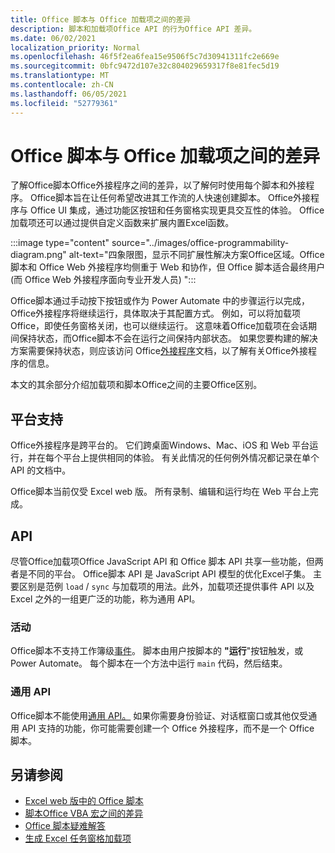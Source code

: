```yaml
---
title: Office 脚本与 Office 加载项之间的差异
description: 脚本和加载项Office API 的行为Office API 差异。
ms.date: 06/02/2021
localization_priority: Normal
ms.openlocfilehash: 46f5f2ea6fea15e9506f5c7d30941311fc2e669e
ms.sourcegitcommit: 0bfc9472d107e32c804029659317f8e81fec5d19
ms.translationtype: MT
ms.contentlocale: zh-CN
ms.lasthandoff: 06/05/2021
ms.locfileid: "52779361"
---
```

# <a name="differences-between-office-scripts-and-office-add-ins"></a>Office 脚本与 Office 加载项之间的差异

了解Office脚本Office外接程序之间的差异，以了解何时使用每个脚本和外接程序。 Office脚本旨在让任何希望改进其工作流的人快速创建脚本。 Office外接程序与 Office UI 集成，通过功能区按钮和任务窗格实现更具交互性的体验。 Office加载项还可以通过提供自定义函数来扩展内置Excel函数。

:::image type="content" source="../images/office-programmability-diagram.png" alt-text="四象限图，显示不同扩展性解决方案Office区域。Office 脚本和 Office Web 外接程序均侧重于 Web 和协作，但 Office 脚本适合最终用户 (而 Office Web 外接程序面向专业开发人员) ":::

Office脚本通过手动按下按钮或作为 Power Automate 中的步骤运行以[](https://flow.microsoft.com/)完成，Office外接程序将继续运行，具体取决于其配置方式。 例如，可以将加载项Office，即使任务窗格关闭，也可以继续运行。 这意味着Office加载项在会话期间保持状态，而Office脚本不会在运行之间保持内部状态。 如果您要构建的解决方案需要保持状态，则应该访问 Office[外接程序](/office/dev/add-ins)文档，以了解有关Office外接程序的信息。

本文的其余部分介绍加载项和脚本Office之间的主要Office区别。

## <a name="platform-support"></a>平台支持

Office外接程序是跨平台的。 它们跨桌面Windows、Mac、iOS 和 Web 平台运行，并在每个平台上提供相同的体验。 有关此情况的任何例外情况都记录在单个 API 的文档中。

Office脚本当前仅受 Excel web 版。 所有录制、编辑和运行均在 Web 平台上完成。

## <a name="apis"></a>API

尽管Office加载项Office JavaScript API 和 Office 脚本 API 共享一些功能，但两者是不同的平台。 Office脚本 API 是 JavaScript API 模型的优化Excel子集。 主要区别是范例 `load` / `sync` 与加载项的用法。此外，加载项还提供事件 API 以及 Excel 之外的一组更广泛的功能，称为通用 API。

### <a name="events"></a>活动

Office脚本不支持工作簿级[事件](/office/dev/add-ins/excel/excel-add-ins-events)。 脚本由用户按脚本的 **"运行**"按钮触发，或Power Automate。 每个脚本在一个方法中运行 `main` 代码，然后结束。

### <a name="common-apis"></a>通用 API

Office脚本不能使用[通用 API。](/javascript/api/office) 如果你需要身份验证、对话框窗口或其他仅受通用 API 支持的功能，你可能需要创建一个 Office 外接程序，而不是一个 Office 脚本。

## <a name="see-also"></a>另请参阅

- [Excel web 版中的 Office 脚本](../overview/excel.md)
- [脚本Office VBA 宏之间的差异](vba-differences.md)
- [Office 脚本疑难解答](../testing/troubleshooting.md)
- [生成 Excel 任务窗格加载项](/office/dev/add-ins/quickstarts/excel-quickstart-jquery)

